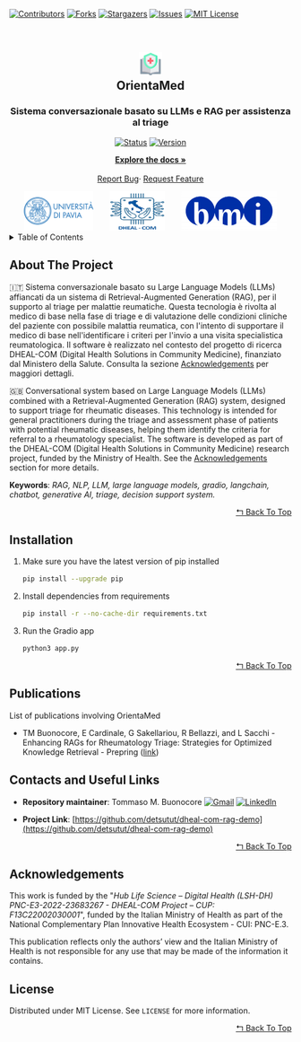 <div id="top"></div>

[![Contributors][contributors-shield]][contributors-url]
[![Forks][forks-shield]][forks-url]
[![Stargazers][stars-shield]][stars-url]
[![Issues][issues-shield]][issues-url]
[![MIT License][license-shield]][license-url]


<br />
<div align="center">
  <h2><img src="app/assets/a.png" style='height:2em;'/><br>OrientaMed</h2>
  <h3 align="center">Sistema conversazionale basato su LLMs e RAG per assistenza al triage</h3>
  
  [![Status][status-shield]][status-url]
  [![Version][version-shield]][version-url]

  <p align="center">
    <a href="https://github.com/detsutut/dheal-com-rag-demo"><strong>Explore the docs »</strong></a><br/><br/>
    <a href="https://github.com/detsutut/dheal-com-rag-demo/issues">Report Bug</a>·
    <a href="https://github.com/detsutut/dheal-com-rag-demo/issues">Request Feature</a>
  </p>
</div>

<div align="center"><img src='app/assets/u.png' style='height:5em; min-width : 100px;'><span>&nbsp;&nbsp;&nbsp;&nbsp;&nbsp;&nbsp;</span><img src='app/assets/d.png' style='height:5em; padding-left:1%; padding-right:1%; min-width : 100px;'><span>&nbsp;&nbsp;&nbsp;&nbsp;&nbsp;&nbsp;</span><img src='app/assets/b.png' style='height:5em; min-width : 100px;'></div>

<!-- TABLE OF CONTENTS -->
<details>
  <summary>Table of Contents</summary>
  <ol>
    <li><a href="#about-the-project">About The Project</a></li>
    <li><a href="#installation">Installation</a></li>
    <li><a href="#publications">Publications</a></li>
    <li><a href="#contacts-and-useful-links">Contacts And Useful Links</a></li>
    <li><a href="#acknowledgements">Acknowledgements</a></li>
    <li><a href="#license">License</a></li>
  </ol>
</details>

<!-- ABOUT THE PROJECT -->
## About The Project

🇮🇹
Sistema conversazionale basato su Large Language Models (LLMs) affiancati da un sistema di Retrieval-Augmented Generation (RAG), per il supporto al triage per malattie reumatiche. Questa tecnologia è rivolta al medico di base nella fase di triage e di valutazione delle condizioni cliniche del paziente con possibile malattia reumatica, con l'intento di supportare il medico di base nell'identificare i criteri per l'invio a una visita specialistica reumatologica. Il software è realizzato nel contesto del progetto di ricerca DHEAL-COM (Digital Health Solutions in Community Medicine), finanziato dal Ministero della Salute. Consulta la sezione <a href="#acknowledgements">Acknowledgements</a> per maggiori dettagli.

🇬🇧
Conversational system based on Large Language Models (LLMs) combined with a Retrieval-Augmented Generation (RAG) system, designed to support triage for rheumatic diseases. This technology is intended for general practitioners during the triage and assessment phase of patients with potential rheumatic diseases, helping them identify the criteria for referral to a rheumatology specialist. The software is developed as part of the DHEAL-COM (Digital Health Solutions in Community Medicine) research project, funded by the Ministry of Health. See the <a href="#acknowledgements">Acknowledgements</a> section for more details.


**Keywords**: *RAG, NLP, LLM, large language models, gradio, langchain, chatbot, generative AI, triage, decision support system.*

<p align="right"><a href="#top">↰ Back To Top</a></p>

<!-- INSTALLATION -->
## Installation

1. Make sure you have the latest version of pip installed
    ```sh
    pip install --upgrade pip
    ```
2. Install dependencies from requirements
    ```sh
    pip install -r --no-cache-dir requirements.txt
    ```
3. Run the Gradio app
    ```sh
    python3 app.py
    ```

<p align="right"><a href="#top">↰ Back To Top</a></p>

<!-- PUBLICATIONS -->
## Publications

List of publications involving OrientaMed

* TM Buonocore, E Cardinale, G Sakellariou, R Bellazzi, and L Sacchi - Enhancing RAGs for Rheumatology Triage: Strategies for Optimized Knowledge Retrieval - Prepring ([link](https://www.sciencedirect.com/science/article))

<!-- CONTACTS AND USEFUL LINKS -->
## Contacts and Useful Links

*   **Repository maintainer**: Tommaso M. Buonocore  [![Gmail][gmail-shield]][gmail-url] [![LinkedIn][linkedin-shield]][linkedin-url]  

*   **Project Link**: [https://github.com/detsutut/dheal-com-rag-demo](https://github.com/detsutut/dheal-com-rag-demo)

<p align="right"><a href="#top">↰ Back To Top</a></p>

<!-- ACKNOWLEDGEMENTS -->
## Acknowledgements

This work is funded by the "*Hub Life Science – Digital Health (LSH-DH) PNC-E3-2022-23683267 - DHEAL-COM Project – CUP: F13C22002030001*", funded by the Italian Ministry of Health as part of the National Complementary Plan Innovative Health Ecosystem - CUI: PNC-E.3. 

This publication reflects only the authors’ view and the Italian Ministry of Health is not responsible for any use that may be made of the information it contains.

<!-- LICENSE -->
## License

Distributed under MIT License. See `LICENSE` for more information.

<p align="right"><a href="#top">↰ Back To Top</a></p>

<!-- MARKDOWN LINKS -->
[contributors-shield]: https://img.shields.io/github/contributors/detsutut/dheal-com-rag-demo.svg?style=for-the-badge
[contributors-url]: https://github.com/detsutut/dheal-com-rag-demo/graphs/contributors
[status-shield]: https://img.shields.io/badge/Status-pre--alpha-blue
[status-url]: https://github.com/detsutut/dheal-com-rag-demo/releases
[version-shield]: https://img.shields.io/github/v/release/detsutut/dheal-com-rag-demo?include_prereleases
[version-url]: https://github.com/detsutut/dheal-com-rag-demo/releases
[forks-shield]: https://img.shields.io/github/forks/detsutut/dheal-com-rag-demo.svg?style=for-the-badge
[forks-url]: https://github.com/detsutut/dheal-com-rag-demo/network/members
[stars-shield]: https://img.shields.io/github/stars/detsutut/dheal-com-rag-demo.svg?style=for-the-badge
[stars-url]: https://github.com/detsutut/dheal-com-rag-demo/stargazers
[issues-shield]: https://img.shields.io/github/issues/detsutut/dheal-com-rag-demo.svg?style=for-the-badge
[issues-url]: https://github.com/detsutut/dheal-com-rag-demo/issues
[license-shield]: https://img.shields.io/github/license/detsutut/dheal-com-rag-demo.svg?style=for-the-badge
[license-url]: https://github.com/detsutut/dheal-com-rag-demo/blob/master/dheal-com-rag-demo/LICENSE
[linkedin-shield]: 	https://img.shields.io/badge/LinkedIn-0077B5?style=for-the-badge&logo=linkedin&logoColor=white
[linkedin-url]: https://linkedin.com/in/tbuonocore
[gmail-shield]: https://img.shields.io/badge/Gmail-D14836?style=for-the-badge&logo=gmail&logoColor=white
[gmail-url]: mailto:tommaso.buonocore@unipv.it
